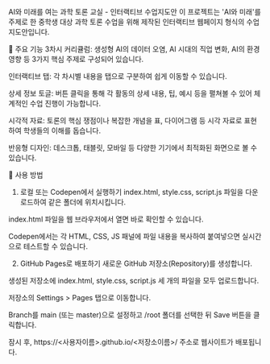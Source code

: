 AI와 미래를 여는 과학 토론 교실 - 인터랙티브 수업지도안
이 프로젝트는 'AI와 미래'를 주제로 한 중학생 대상 과학 토론 수업을 위해 제작된 인터랙티브 웹페이지 형식의 수업지도안입니다.

🌟 주요 기능
3차시 커리큘럼: 생성형 AI의 데이터 오염, AI 시대의 직업 변화, AI의 환경 영향 등 3가지 핵심 주제로 구성되어 있습니다.

인터랙티브 탭: 각 차시별 내용을 탭으로 구분하여 쉽게 이동할 수 있습니다.

상세 정보 토글: 버튼 클릭을 통해 각 활동의 상세 내용, 팁, 예시 등을 펼쳐볼 수 있어 체계적인 수업 진행이 가능합니다.

시각적 자료: 토론의 핵심 쟁점이나 복잡한 개념을 표, 다이어그램 등 시각 자료로 표현하여 학생들의 이해를 돕습니다.

반응형 디자인: 데스크톱, 태블릿, 모바일 등 다양한 기기에서 최적화된 화면으로 볼 수 있습니다.

🚀 사용 방법
1. 로컬 또는 Codepen에서 실행하기
index.html, style.css, script.js 파일을 다운로드하여 같은 폴더에 위치시킵니다.

index.html 파일을 웹 브라우저에서 열면 바로 확인할 수 있습니다.

Codepen에서는 각 HTML, CSS, JS 패널에 파일 내용을 복사하여 붙여넣으면 실시간으로 테스트할 수 있습니다.

2. GitHub Pages로 배포하기
새로운 GitHub 저장소(Repository)를 생성합니다.

생성된 저장소에 index.html, style.css, script.js 세 개의 파일을 모두 업로드합니다.

저장소의 Settings > Pages 탭으로 이동합니다.

Branch를 main (또는 master)으로 설정하고 /root 폴더를 선택한 뒤 Save 버튼을 클릭합니다.

잠시 후, https://<사용자이름>.github.io/<저장소이름>/ 주소로 웹사이트가 배포됩니다.
